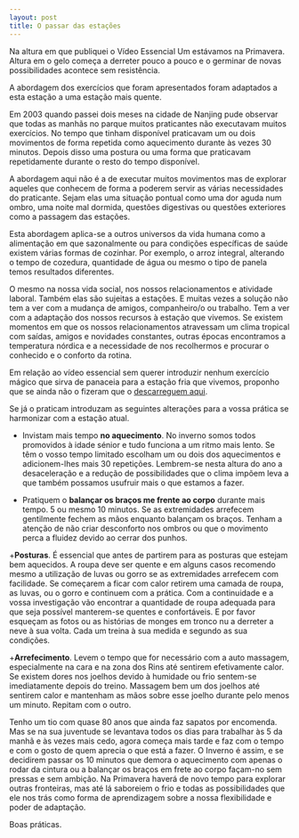 ```yaml
---
layout: post
title: O passar das estações 
---
```

Na altura em que publiquei o Vídeo Essencial Um estávamos na Primavera. Altura em o gelo começa a derreter pouco a pouco e o germinar de novas possibilidades acontece sem resistência.

A abordagem dos exercícios que foram apresentados foram adaptados a esta estação a uma estação mais quente. 

Em 2003 quando passei dois meses na cidade de Nanjing pude observar que todas as manhãs no parque muitos praticantes não executavam muitos exercícios. No tempo que tinham disponível praticavam um ou dois movimentos de forma repetida como aquecimento durante às vezes 30 minutos. Depois disso uma postura ou uma forma que praticavam repetidamente durante o resto do tempo disponível. 

A abordagem aqui não é a de executar muitos movimentos mas de explorar aqueles que conhecem de forma a poderem servir as várias necessidades do praticante. Sejam elas uma situação pontual como uma dor aguda num ombro, uma noite mal dormida, questões digestivas ou questões exteriores como a passagem das estações.

Esta abordagem aplica-se a outros universos da vida humana como a alimentação em que sazonalmente ou para condições específicas de saúde existem várias formas de cozinhar. Por exemplo, o arroz integral, alterando o tempo de cozedura, quantidade de água ou mesmo o tipo de panela temos resultados diferentes. 

O mesmo na nossa vida social, nos nossos relacionamentos e atividade laboral. Também elas são sujeitas a estações. E muitas vezes a solução não tem a ver com a mudança de amigos, companheiro/o ou trabalho. Tem a ver com a adaptação dos nossos recursos à estação que vivemos. Se existem momentos em que os nossos relacionamentos atravessam um clima tropical com saídas, amigos e novidades constantes, outras épocas encontramos a temperatura nórdica e a necessidade de nos recolhermos e procurar o conhecido e o conforto da rotina. 

Em relação ao vídeo essencial sem querer introduzir nenhum exercício mágico que sirva de panaceia para a estação fria que vivemos, proponho que se ainda não o fizeram que o [descarreguem aqui](http://vessencial.s3.amazonaws.com/videoessencial1.mov). 

Se já o praticam introduzam as seguintes alterações para a vossa prática se harmonizar com a estação atual.

+ Invistam mais tempo **no aquecimento**. No inverno somos todos promovidos à idade sénior e tudo funciona a um ritmo mais lento. Se têm o vosso tempo limitado escolham um ou dois dos aquecimentos e adicionem-lhes mais 30 repetições. Lembrem-se nesta altura do ano a desaceleração e a redução de possibilidades que o clima impõem leva a que também possamos usufruir mais o que estamos a fazer. 

+ Pratiquem o **balançar os braços me frente ao corpo** durante mais tempo. 5 ou mesmo 10 minutos. Se as extremidades arrefecem gentilmente fechem as mãos enquanto balançam os braços. Tenham a atenção de não criar desconforto nos ombros ou que o movimento perca a fluidez devido ao cerrar dos punhos. 

+**Posturas**. É essencial que antes de partirem para as posturas que estejam bem aquecidos. A roupa deve ser quente e em alguns casos recomendo mesmo a utilização de luvas ou gorro se as extremidades arrefecem com facilidade. Se começarem a ficar com calor retirem uma camada de roupa, as luvas, ou o gorro e continuem com a prática. Com a continuidade e a vossa investigação vão encontrar a quantidade de roupa adequada para que seja possível manterem-se quentes e confortáveis. E por favor esqueçam as fotos ou as histórias de monges em tronco nu a derreter a neve à sua volta. Cada um treina à sua medida e segundo as sua condições. 

+**Arrefecimento**. Levem o tempo que for necessário com a auto massagem, especialmente na cara e na zona dos Rins até sentirem efetivamente calor. Se existem dores nos joelhos devido à humidade ou frio sentem-se imediatamente depois do treino. Massagem bem um dos joelhos até sentirem calor e mantenham as mãos sobre esse joelho durante pelo menos um minuto. Repitam com o outro. 

Tenho um tio com quase 80 anos que ainda faz sapatos por encomenda. Mas se na sua juventude se levantava todos os dias para trabalhar às 5 da manhã e às vezes mais cedo, agora  começa mais tarde e faz com o tempo e com o gosto de quem aprecia o que está a fazer. O Inverno é assim, e se decidirem passar os 10 minutos que demora o aquecimento com apenas o rodar da cintura ou a balançar os braços em frete ao corpo façam-no sem pressas e sem ambição. Na Primavera haverá de novo tempo para explorar outras fronteiras, mas até lá saboreiem o frio e todas as possibilidades que ele nos trás como forma de aprendizagem sobre a nossa flexibilidade e poder de adaptação.

Boas práticas. 






